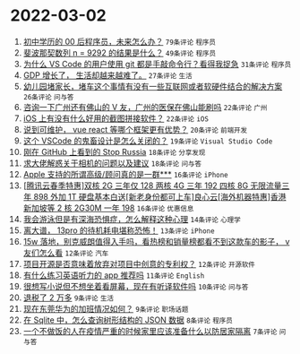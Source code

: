 # 2022-03-02

1. [初中学历的 00 后程序员，未来怎么办？](https://www.v2ex.com/t/837332) `79条评论` `程序员`
1. [斐波那契数列 n = 9292 的结果是什么？](https://www.v2ex.com/t/837325) `49条评论` `程序员`
1. [为什么 VS Code 的用户使用 git 都是手敲命令行？看得我捉急](https://www.v2ex.com/t/837352) `31条评论` `程序员`
1. [GDP 增长了， 生活却越来越难了。](https://www.v2ex.com/t/837338) `27条评论` `生活`
1. [幼儿园堵家长，堵车这个事情有没有一些互联网或者软硬件结合的解决方案](https://www.v2ex.com/t/837323) `26条评论` `问与答`
1. [咨询一下广州还有佛山的 V 友，广州的医保在佛山能刷吗](https://www.v2ex.com/t/837317) `22条评论` `广州`
1. [iOS 上有没有什么好用的截图拼接软件？](https://www.v2ex.com/t/837314) `22条评论` `iOS`
1. [说到可维护， vue react 等哪个框架更有优势？](https://www.v2ex.com/t/837364) `20条评论` `前端开发`
1. [这个 VSCode 的鬼畜设计是怎么关闭的？](https://www.v2ex.com/t/837343) `19条评论` `Visual Studio Code`
1. [刚在 GitHub 上看到的 Stop Russia](https://www.v2ex.com/t/837371) `18条评论` `分享发现`
1. [求大佬解惑关于相机的问题以及建议](https://www.v2ex.com/t/837346) `18条评论` `问与答`
1. [Apple 支持的所谓高级/顾问真的是一群***](https://www.v2ex.com/t/837362) `16条评论` `iPhone`
1. [[腾讯云春季特惠]双核 2G 三年仅 128 两核 4G 三年 192 四核 8G 无限流量三年 898 外加 1T 硬盘基本白送[新老身份都可上车]良心云[海外机器特惠]香港新加坡等 2 核 2G30M 一年 198](https://www.v2ex.com/t/837324) `16条评论` `优惠信息`
1. [我会游泳但是有深海恐惧症，怎么解释这种心理](https://www.v2ex.com/t/837339) `14条评论` `心理学`
1. [离大谱， 13pro 的待机耗电堪称恐怖！](https://www.v2ex.com/t/837358) `13条评论` `iPhone`
1. [15w 落地，别克威朗值得入手吗，看热榜和销量榜都看不到这款车的影子， v 友们怎么看](https://www.v2ex.com/t/837333) `12条评论` `汽车`
1. [项目开源是否意味着放弃对项目中创意的专利权？](https://www.v2ex.com/t/837327) `12条评论` `开源软件`
1. [有什么练习英语听力的 app 推荐吗](https://www.v2ex.com/t/837336) `11条评论` `English`
1. [很想写小说但不想坐着看屏幕，现在有听译软件吗](https://www.v2ex.com/t/837316) `10条评论` `问与答`
1. [退税了 2 万多](https://www.v2ex.com/t/837370) `9条评论` `生活`
1. [现在东莞华为的加班情况如何？](https://www.v2ex.com/t/837337) `9条评论` `职场话题`
1. [在 Sqlite 中，怎么查询树形结构的 JSON 数据](https://www.v2ex.com/t/837357) `8条评论` `程序员`
1. [一个不做饭的人在疫情严重的时候家里应该准备什么以防居家隔离](https://www.v2ex.com/t/837368) `7条评论` `问与答`
